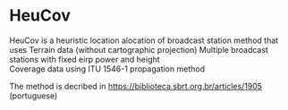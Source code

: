 # HeuCov
 HeuCov is a heuristic location alocation of broadcast station method that uses
    Terrain data (without cartographic projection)
    Multiple broadcast stations with fixed eirp power and height  
    Coverage data using ITU 1546-1 propagation method

The method is decribed in https://biblioteca.sbrt.org.br/articles/1905 (portuguese)
 
